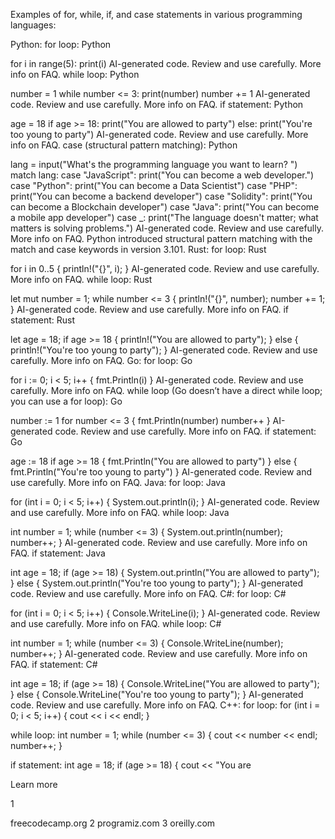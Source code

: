 Examples of for, while, if, and case statements in various programming languages:

Python:
for loop:
Python

for i in range(5):
    print(i)
AI-generated code. Review and use carefully. More info on FAQ.
while loop:
Python

number = 1
while number <= 3:
    print(number)
    number += 1
AI-generated code. Review and use carefully. More info on FAQ.
if statement:
Python

age = 18
if age >= 18:
    print("You are allowed to party")
else:
    print("You're too young to party")
AI-generated code. Review and use carefully. More info on FAQ.
case (structural pattern matching):
Python

lang = input("What's the programming language you want to learn? ")
match lang:
    case "JavaScript":
        print("You can become a web developer.")
    case "Python":
        print("You can become a Data Scientist")
    case "PHP":
        print("You can become a backend developer")
    case "Solidity":
        print("You can become a Blockchain developer")
    case "Java":
        print("You can become a mobile app developer")
    case _:
        print("The language doesn't matter; what matters is solving problems.")
AI-generated code. Review and use carefully. More info on FAQ.
Python introduced structural pattern matching with the match and case keywords in version 3.101.
Rust:
for loop:
Rust

for i in 0..5 {
    println!("{}", i);
}
AI-generated code. Review and use carefully. More info on FAQ.
while loop:
Rust

let mut number = 1;
while number <= 3 {
    println!("{}", number);
    number += 1;
}
AI-generated code. Review and use carefully. More info on FAQ.
if statement:
Rust

let age = 18;
if age >= 18 {
    println!("You are allowed to party");
} else {
    println!("You're too young to party");
}
AI-generated code. Review and use carefully. More info on FAQ.
Go:
for loop:
Go

for i := 0; i < 5; i++ {
    fmt.Println(i)
}
AI-generated code. Review and use carefully. More info on FAQ.
while loop (Go doesn’t have a direct while loop; you can use a for loop):
Go

number := 1
for number <= 3 {
    fmt.Println(number)
    number++
}
AI-generated code. Review and use carefully. More info on FAQ.
if statement:
Go

age := 18
if age >= 18 {
    fmt.Println("You are allowed to party")
} else {
    fmt.Println("You're too young to party")
}
AI-generated code. Review and use carefully. More info on FAQ.
Java:
for loop:
Java

for (int i = 0; i < 5; i++) {
    System.out.println(i);
}
AI-generated code. Review and use carefully. More info on FAQ.
while loop:
Java

int number = 1;
while (number <= 3) {
    System.out.println(number);
    number++;
}
AI-generated code. Review and use carefully. More info on FAQ.
if statement:
Java

int age = 18;
if (age >= 18) {
    System.out.println("You are allowed to party");
} else {
    System.out.println("You're too young to party");
}
AI-generated code. Review and use carefully. More info on FAQ.
C#:
for loop:
C#

for (int i = 0; i < 5; i++) {
    Console.WriteLine(i);
}
AI-generated code. Review and use carefully. More info on FAQ.
while loop:
C#

int number = 1;
while (number <= 3) {
    Console.WriteLine(number);
    number++;
}
AI-generated code. Review and use carefully. More info on FAQ.
if statement:
C#

int age = 18;
if (age >= 18) {
    Console.WriteLine("You are allowed to party");
} else {
    Console.WriteLine("You're too young to party");
}
AI-generated code. Review and use carefully. More info on FAQ.
C++:
for loop:
for (int i = 0; i < 5; i++) {
    cout << i << endl;
}

while loop:
int number = 1;
while (number <= 3) {
    cout << number << endl;
    number++;
}

if statement:
int age = 18;
if (age >= 18) {
    cout << "You are

Learn more

1

freecodecamp.org
2
programiz.com
3
oreilly.com
